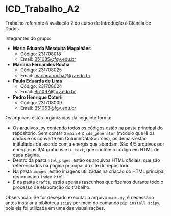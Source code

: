 # ICD_Trabalho_A2

Trabalho referente à avaliação 2 do curso de Introdução à Ciência de Dados.

Integrantes do grupo:
- **Maria Eduarda Mesquita Magalhães**
    - Código: 231708018
    - Email: B51085@fgv.edu.br
- **Mariana Fernandes Rocha**
    - Código: 231708025
    - Email: mariana.rocha@fgv.edu.br
- **Paula Eduarda de Lima**
    - Código: 231708024
    - Email: B51097@fgv.edu.br
- **Pedro Henrique Coterli**
    - Código: 231708009
    - Email: B51063@fgv.edu.br


Os arquivos estão organizados da seguinte forma:
- Os arquivos .py contendo todos os códigos estão na pasta principal do repositório. Sem contar o `main` e o `cds_generator` (módulo que lê os dados e os converte em ColumnDataSources), os demais estão intitulados de acordo com a energia que abordam. São 4/5 arquivos por energia: os 3/4 gráficos e o `_text`, que contém o código em HTML de cada página.
- Dentro da pasta `html_pages`, estão os arquivos HTML oficiais, que são referenciados na página principal do site do repositório.
- Na pasta `images`, estão imagens utilizadas na criação do HTML principal, denominado `index.html`.
- E na pasta `drafts`, estão apenas rascunhos que fizemos durante todo o processo de elaboração do trabalho.

Observação: Se for desejado executar o arquivo `main.py`, é necessário antes instalar a biblioteca `scipy` por meio do comando `pip install scipy`, pois ela foi utilizada em uma das visualizações.

